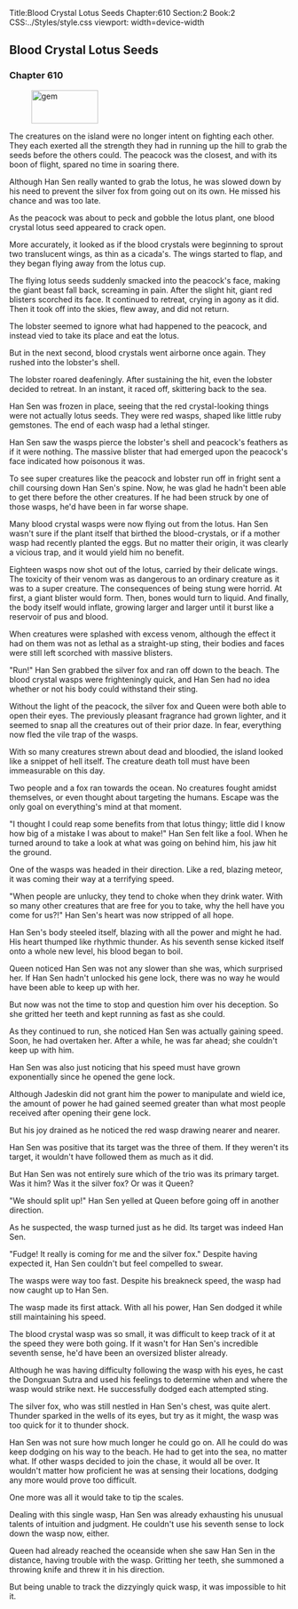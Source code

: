 Title:Blood Crystal Lotus Seeds 
Chapter:610 
Section:2 
Book:2 
CSS:../Styles/style.css 
viewport: width=device-width
  
## Blood Crystal Lotus Seeds
### Chapter 610
  
<figure>
	<img src="../Images/gem.gif" alt="gem" id="gem" width="120" height="60" />
</figure>
  

  
The creatures on the island were no longer intent on fighting each other. They each exerted all the strength they had in running up the hill to grab the seeds before the others could. The peacock was the closest, and with its boon of flight, spared no time in soaring there.

Although Han Sen really wanted to grab the lotus, he was slowed down by his need to prevent the silver fox from going out on its own. He missed his chance and was too late.

As the peacock was about to peck and gobble the lotus plant, one blood crystal lotus seed appeared to crack open.

More accurately, it looked as if the blood crystals were beginning to sprout two translucent wings, as thin as a cicada's. The wings started to flap, and they began flying away from the lotus cup.

The flying lotus seeds suddenly smacked into the peacock's face, making the giant beast fall back, screaming in pain. After the slight hit, giant red blisters scorched its face. It continued to retreat, crying in agony as it did. Then it took off into the skies, flew away, and did not return.

The lobster seemed to ignore what had happened to the peacock, and instead vied to take its place and eat the lotus.

But in the next second, blood crystals went airborne once again. They rushed into the lobster's shell.

The lobster roared deafeningly. After sustaining the hit, even the lobster decided to retreat. In an instant, it raced off, skittering back to the sea.

Han Sen was frozen in place, seeing that the red crystal-looking things were not actually lotus seeds. They were red wasps, shaped like little ruby gemstones. The end of each wasp had a lethal stinger.

Han Sen saw the wasps pierce the lobster's shell and peacock's feathers as if it were nothing. The massive blister that had emerged upon the peacock's face indicated how poisonous it was.

To see super creatures like the peacock and lobster run off in fright sent a chill coursing down Han Sen's spine. Now, he was glad he hadn't been able to get there before the other creatures. If he had been struck by one of those wasps, he'd have been in far worse shape.

Many blood crystal wasps were now flying out from the lotus. Han Sen wasn't sure if the plant itself that birthed the blood-crystals, or if a mother wasp had recently planted the eggs. But no matter their origin, it was clearly a vicious trap, and it would yield him no benefit.

Eighteen wasps now shot out of the lotus, carried by their delicate wings. The toxicity of their venom was as dangerous to an ordinary creature as it was to a super creature. The consequences of being stung were horrid. At first, a giant blister would form. Then, bones would turn to liquid. And finally, the body itself would inflate, growing larger and larger until it burst like a reservoir of pus and blood.

When creatures were splashed with excess venom, although the effect it had on them was not as lethal as a straight-up sting, their bodies and faces were still left scorched with massive blisters.

"Run!" Han Sen grabbed the silver fox and ran off down to the beach. The blood crystal wasps were frighteningly quick, and Han Sen had no idea whether or not his body could withstand their sting.

Without the light of the peacock, the silver fox and Queen were both able to open their eyes. The previously pleasant fragrance had grown lighter, and it seemed to snap all the creatures out of their prior daze. In fear, everything now fled the vile trap of the wasps.

With so many creatures strewn about dead and bloodied, the island looked like a snippet of hell itself. The creature death toll must have been immeasurable on this day.

Two people and a fox ran towards the ocean. No creatures fought amidst themselves, or even thought about targeting the humans. Escape was the only goal on everything's mind at that moment.

"I thought I could reap some benefits from that lotus thingy; little did I know how big of a mistake I was about to make!" Han Sen felt like a fool. When he turned around to take a look at what was going on behind him, his jaw hit the ground.

One of the wasps was headed in their direction. Like a red, blazing meteor, it was coming their way at a terrifying speed.

"When people are unlucky, they tend to choke when they drink water. With so many other creatures that are free for you to take, why the hell have you come for us?!" Han Sen's heart was now stripped of all hope.

Han Sen's body steeled itself, blazing with all the power and might he had. His heart thumped like rhythmic thunder. As his seventh sense kicked itself onto a whole new level, his blood began to boil.

Queen noticed Han Sen was not any slower than she was, which surprised her. If Han Sen hadn't unlocked his gene lock, there was no way he would have been able to keep up with her.

But now was not the time to stop and question him over his deception. So she gritted her teeth and kept running as fast as she could.

As they continued to run, she noticed Han Sen was actually gaining speed. Soon, he had overtaken her. After a while, he was far ahead; she couldn't keep up with him.

Han Sen was also just noticing that his speed must have grown exponentially since he opened the gene lock.

Although Jadeskin did not grant him the power to manipulate and wield ice, the amount of power he had gained seemed greater than what most people received after opening their gene lock.

But his joy drained as he noticed the red wasp drawing nearer and nearer.

Han Sen was positive that its target was the three of them. If they weren't its target, it wouldn't have followed them as much as it did.

But Han Sen was not entirely sure which of the trio was its primary target. Was it him? Was it the silver fox? Or was it Queen?

"We should split up!" Han Sen yelled at Queen before going off in another direction.

As he suspected, the wasp turned just as he did. Its target was indeed Han Sen.

"Fudge! It really is coming for me and the silver fox." Despite having expected it, Han Sen couldn't but feel compelled to swear.

The wasps were way too fast. Despite his breakneck speed, the wasp had now caught up to Han Sen.

The wasp made its first attack. With all his power, Han Sen dodged it while still maintaining his speed.

The blood crystal wasp was so small, it was difficult to keep track of it at the speed they were both going. If it wasn't for Han Sen's incredible seventh sense, he'd have been an oversized blister already.

Although he was having difficulty following the wasp with his eyes, he cast the Dongxuan Sutra and used his feelings to determine when and where the wasp would strike next. He successfully dodged each attempted sting.

The silver fox, who was still nestled in Han Sen's chest, was quite alert. Thunder sparked in the wells of its eyes, but try as it might, the wasp was too quick for it to thunder shock.

Han Sen was not sure how much longer he could go on. All he could do was keep dodging on his way to the beach. He had to get into the sea, no matter what. If other wasps decided to join the chase, it would all be over. It wouldn't matter how proficient he was at sensing their locations, dodging any more would prove too difficult.

One more was all it would take to tip the scales.

Dealing with this single wasp, Han Sen was already exhausting his unusual talents of intuition and judgment. He couldn't use his seventh sense to lock down the wasp now, either.

Queen had already reached the oceanside when she saw Han Sen in the distance, having trouble with the wasp. Gritting her teeth, she summoned a throwing knife and threw it in his direction.

But being unable to track the dizzyingly quick wasp, it was impossible to hit it.